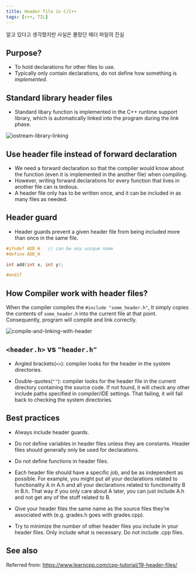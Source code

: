 ```yaml
---
title: Header file in C/C++
tags: [c++, TIL]
---
```


알고 있다고 생각했지만 사실은 몰랐던 헤더 파일의 진실

<!--more-->

 
## Purpose?
- To hold declarations for other files to use.
- Typically only contain declarations, do not define how something is *implemented*.

## Standard library header files
- Standard libary function is implemented in the C++ runtime support library, which is automatically linked into the program during the link phase.

![iostream-library-linking](http://www.learncpp.com/images/CppTutorial/Section1/IncludeLibrary.png)

## Use header file instead of forward declaration

- We need a forward declaration so that the compiler would know about the function (even it is implemented in the another file) when compiling. 
- However, writing forward declarations for every function that lives in another file can is tedious.
- A header file only has to be written once, and it can be included in as many files as needed.

## Header guard

- Header guards prevent a given header file from being included more than once in the same file.

```c++
#ifndef ADD_H   // can be any unique name
#define ADD_H

int add(int x, int y);

#endif
```

## How Compiler work with header files?

When the compiler compiles the `#include "some_header.h"`, It simply copies the contents of `some_header.h` into the current file at that point. Consequently, program will compile and link correctly.

![compile-and-linking-with-header](http://www.learncpp.com/images/CppTutorial/Section1/IncludeHeader.png)

## `<header.h>` vs `"header.h"`

- Angled brackets(`<>`): compiler looks for the header in the system directories.

- Double-quotes(`""`): compiler looks for the header file in the current directory containing the source code. If not found, it will check any other include paths specified in compiler/IDE settings. That failing, it will fall back to checking the system directories.

## Best practices

- Always include header guards.

- Do not define variables in header files unless they are constants. Header files should generally only be used for declarations.

- Do not define functions in header files.

- Each header file should have a specific job, and be as independent as possible. For example, you might put all your declarations related to functionality A in A.h and all your declarations related to functionality B in B.h. That way if you only care about A later, you can just include A.h and not get any of the stuff related to B.

- Give your header files the same name as the source files they’re associated with (e.g. grades.h goes with grades.cpp).

- Try to minimize the number of other header files you include in your header files. Only include what is necessary.
Do not include .cpp files.


## See also

Referred from: https://www.learncpp.com/cpp-tutorial/19-header-files/